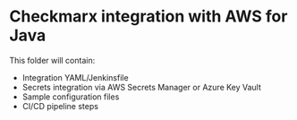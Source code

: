 # Checkmarx integration with AWS for Java

This folder will contain:
- Integration YAML/Jenkinsfile
- Secrets integration via AWS Secrets Manager or Azure Key Vault
- Sample configuration files
- CI/CD pipeline steps
